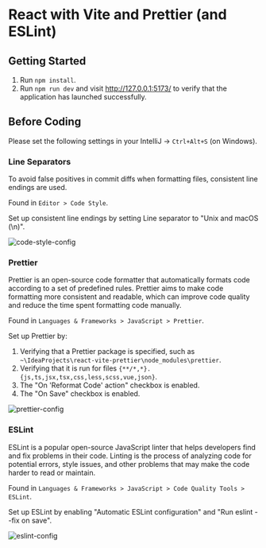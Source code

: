 # React with Vite and Prettier (and ESLint)

## Getting Started

1. Run `npm install`.
2. Run `npm run dev` and visit http://127.0.0.1:5173/ to verify that the application has launched successfully.

## Before Coding

Please set the following settings in your IntelliJ → `Ctrl+Alt+S` (on Windows).

### Line Separators

To avoid false positives in commit diffs when formatting files, consistent line endings are used.

Found in `Editor > Code Style`.

Set up consistent line endings by setting Line separator to "Unix and macOS (\n)".

![code-style-config](https://user-images.githubusercontent.com/90792675/222815394-6e874ab5-0789-4e9d-8c93-fc3d737f834e.png)

### Prettier

Prettier is an open-source code formatter that automatically formats code according to a set of predefined rules.
Prettier aims to make code formatting more consistent and readable,
which can improve code quality and reduce the time spent formatting code manually.

Found in `Languages & Frameworks > JavaScript > Prettier`.

Set up Prettier by:

1. Verifying that a Prettier package is specified, such as `~\IdeaProjects\react-vite-prettier\node_modules\prettier`.
2. Verifying that it is run for files `{**/*,*}.{js,ts,jsx,tsx,css,less,scss,vue,json}`.
3. The "On 'Reformat Code' action" checkbox is enabled.
4. The "On Save" checkbox is enabled.

![prettier-config](https://user-images.githubusercontent.com/90792675/222812153-801e0500-5f0e-4b85-b780-d403d1cd3f7c.png)

### ESLint

ESLint is a popular open-source JavaScript linter that helps developers find and fix problems in their code.
Linting is the process of analyzing code for potential errors, style issues,
and other problems that may make the code harder to read or maintain.

Found in `Languages & Frameworks > JavaScript > Code Quality Tools > ESLint`.

Set up ESLint by enabling "Automatic ESLint configuration" and "Run eslint --fix on save".

![eslint-config](https://user-images.githubusercontent.com/90792675/222810334-10ef43e8-c38f-44b2-b6c4-923c899e5a81.png)
